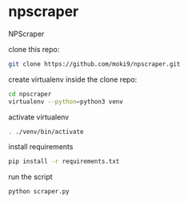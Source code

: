# npscraper
NPScraper

clone this repo:

```sh
git clone https://github.com/moki9/npscraper.git
```

create virtualenv inside the clone repo:
```sh
cd npscraper
virtualenv --python=python3 venv
```

activate virtualenv
```sh
. ./venv/bin/activate
```

install requirements
```sh
pip install -r requirements.txt
```

run the script
```
python scraper.py
```

